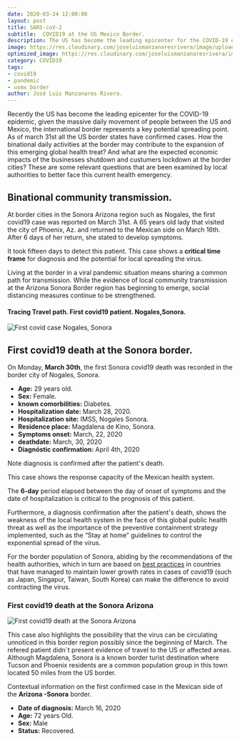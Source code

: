```yaml
---
date: 2020-03-24 12:00:00
layout: post
title: SARS-coV-2
subtitle:  COVID19 at the US Mexico Border.
description: The US has become the leading epicenter for the COVID-19 epidemic, given the massive daily movement of people between the US and Mexico, the international border represents a key potential spreading point. As of march 31st all the US border states have confirmed cases. How the binational daily activities at the border may contribute to the expansion of this emerging global health treat?  And what are the expected economic impacts of the business shutdown at the border cities? Are some relevant questions that are been examined to better face this current health emergency.
image: https://res.cloudinary.com/joseluismanzanaresrivera/image/upload/v1585712322/james-yarema-DAur7MQDlCU-unsplash_hidpiw.jpg
optimized_image: https://res.cloudinary.com/joseluismanzanaresrivera/image/upload/v1585712322/james-yarema-DAur7MQDlCU-unsplash_hidpiw.jpg
category: COVID19
tags:
- covid19
- pandemic
- usmx border
author: José Luis Manzanares Rivera.
---
```

  
Recently the US has become the leading epicenter for the COVID-19 epidemic, given the massive daily movement of people between the US and Mexico, the international border represents a key potential spreading point. As of march 31st all the US border states have confirmed cases. 
How the binational daily activities at the border may contribute to the expansion of this emerging global health treat?  And what are the expected economic impacts of the businesses shutdown and custumers lockdown at the border cities? 
These are some relevant questions that are been examined by local authorities to better face this current health emergency.

## Binational community transmission.

At border cities in the Sonora Arizona region such as Nogales, the first covid19 case was reported on March 31st. A 65 years old lady that visited the city of Phoenix, Az. and returned to the Mexican side on March 16th. After 6 days of her return, she stated to develop symptoms.

It took fifteen days to detect this patient.  This case shows a **critical time frame** for diagnosis and the potential for local spreading the virus.

Living at the border in a viral pandemic situation means sharing a common path for transmission. While the evidence of local community transmission at the Arizona Sonora Border region has beginning to emerge, social distancing measures continue to be strengthened.


####  Tracing Travel path. First covid19 patient. Nogales,Sonora.

![First covid case Nogales, Sonora](https://res.cloudinary.com/joseluismanzanaresrivera/image/upload/v1585776022/nogales1_hazs05.jpg)




## First covid19 death at the Sonora border.


On Monday, **March 30th**, the first Sonora covid19 death was recorded in the border city of Nogales, Sonora.


+ **Age:** 29 years old.
+ **Sex:** Female.
+ **known comorbilities:** Diabetes.
+ **Hospitalization date:**  March 28, 2020.
+ **Hospitalization site:**  IMSS, Nogales Sonora.
+ **Residence place:** Magdalena de Kino, Sonora.
+ **Symptoms  onset:** March, 22, 2020
+ **deathdate:** March, 30, 2020  
+ **Diagnóstic confirmation:** April 4th,   2020

Note diagnosis is confirmed after the patient's death.

This case shows the response capacity of the Mexican health system.

The **6-day** period elapsed between the day of onset of symptoms and the date of hospitalization is critical to the prognosis of this patient.

Furthermore, a diagnosis confirmation after the patient's death, shows the weakness of the local health system in the face of this global public health threat as well as the importance of the preventive containment strategy implemented, such as the “Stay at home” guidelines to control the exponential spread of the virus.

For the border population of Sonora, abiding by the recommendations of the health authorities, which in turn are based on [best practices](https://www.abc.net.au/news/2020-03-26/coronavirus-covid19-global-spread-data-explained/12089028) in countries that have managed to maintain lower growth rates in cases of covid19 (such as Japan, Singapur, Taiwan,  South Korea) can make the difference to avoid contracting the virus. 

### First covid19 death at the Sonora Arizona
![First covid19 death at the Sonora Arizona](https://res.cloudinary.com/joseluismanzanaresrivera/image/upload/v1586061316/Covid_death_ufxh3r.jpg)



This case also highlights the possibility that the virus can be circulating unnoticed  in this  border region  possibly since the beginning  of March.  The refered patient didn´t  present evidence of travel to the US or affected areas.   Although Magdalena, Sonora is a known border turist destination where Tucson and Phoenix residents are a  common population group in this town located 50 miles from the US border. 


Contextual information on the first confirmed case in the Mexican side of the **Arizona -Sonora**  border.

+ **Date of diagnosis:** March 16, 2020
+ **Age:** 72 years Old.
+ **Sex:**  Male
+ **Status:** Recovered.
  





